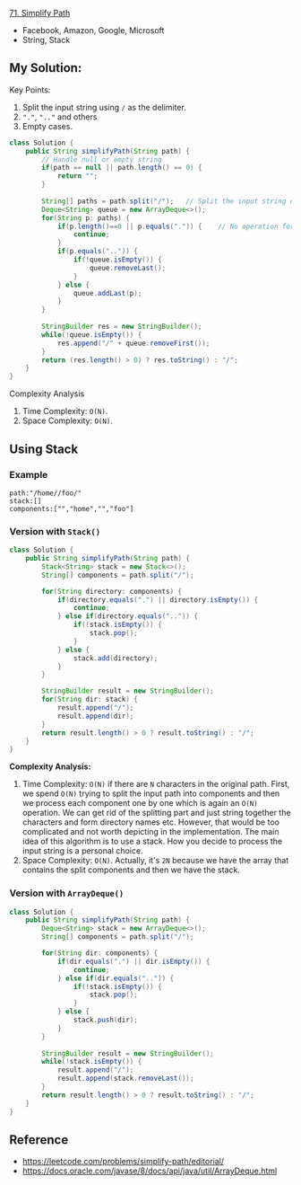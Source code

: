 [71. Simplify Path](https://leetcode.com/problems/simplify-path/)

* Facebook, Amazon, Google, Microsoft
* String, Stack


## My Solution:
Key Points:
1. Split the input string using `/` as the delimiter.
2. `"."`, `".."` and others
3. Empty cases.
```java
class Solution {
    public String simplifyPath(String path) {
        // Handle null or empty string
        if(path == null || path.length() == 0) {
            return "";
        }
        
        String[] paths = path.split("/");   // Split the input string on "/" as the delimiter
        Deque<String> queue = new ArrayDeque<>();
        for(String p: paths) {
            if(p.length()==0 || p.equals(".")) {    // No operation for a "." or an empty string
                continue;
            }
            if(p.equals("..")) {
                if(!queue.isEmpty()) {
                    queue.removeLast();
                }
            } else {
                queue.addLast(p);
            }
        }
        
        StringBuilder res = new StringBuilder();
        while(!queue.isEmpty()) {
            res.append("/" + queue.removeFirst());
        }
        return (res.length() > 0) ? res.toString() : "/";
    }
}
```
Complexity Analysis
1. Time Complexity: `O(N)`.
2. Space Complexity: `O(N)`.


## Using Stack
### Example
```
path:"/home//foo/"
stack:[]
components:["","home","","foo"]
```

### Version with `Stack()`
```Java
class Solution {
    public String simplifyPath(String path) {
        Stack<String> stack = new Stack<>();
        String[] components = path.split("/");

        for(String directory: components) {
            if(directory.equals(".") || directory.isEmpty()) {
                continue;
            } else if(directory.equals("..")) {
                if(!stack.isEmpty()) {
                    stack.pop();
                }
            } else {
                stack.add(directory);
            }
        }

        StringBuilder result = new StringBuilder();
        for(String dir: stack) {
            result.append("/");
            result.append(dir);
        }
        return result.length() > 0 ? result.toString() : "/";
    }
}
```
**Complexity Analysis:**
1. Time Complexity: `O(N)` if there are `N` characters in the original path. First, we spend `O(N)` trying to split the input path into components and then we process each component one by one which is again an `O(N)` operation. We can get rid of the splitting part and just string together the characters and form directory names etc. However, that would be too complicated and not worth depicting in the implementation. The main idea of this algorithm is to use a stack. How you decide to process the input string is a personal choice.
2. Space Complexity: `O(N)`. Actually, it's `2N` because we have the array that contains the split components and then we have the stack.

### Version with `ArrayDeque()`
```Java
class Solution {
    public String simplifyPath(String path) {
        Deque<String> stack = new ArrayDeque<>();
        String[] components = path.split("/");

        for(String dir: components) {
            if(dir.equals(".") || dir.isEmpty()) {
                continue;
            } else if(dir.equals("..")) {
                if(!stack.isEmpty()) {
                    stack.pop();
                }
            } else {
                stack.push(dir);
            }
        }
        
        StringBuilder result = new StringBuilder();
        while(!stack.isEmpty()) {
            result.append("/");
            result.append(stack.removeLast());
        }
        return result.length() > 0 ? result.toString() : "/";
    }
}
```

## Reference
* https://leetcode.com/problems/simplify-path/editorial/
* https://docs.oracle.com/javase/8/docs/api/java/util/ArrayDeque.html